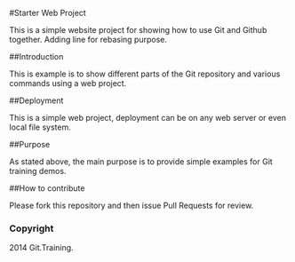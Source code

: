 #Starter Web Project

This is a simple website project for showing how to use Git and Github together.
Adding line for rebasing purpose.

##Introduction

This is example is to show different parts of the Git repository and various commands using a web project.

##Deployment

This is a simple web project, deployment can be on any web server or even local file system.

##Purpose

As stated above, the main purpose is to provide simple examples for Git training demos.

##How to contribute

Please fork this repository and then issue Pull Requests for review. 


### Copyright

2014 Git.Training.

